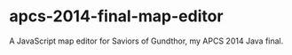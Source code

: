 apcs-2014-final-map-editor
==========================

A JavaScript map editor for Saviors of Gundthor, my APCS 2014 Java final.

